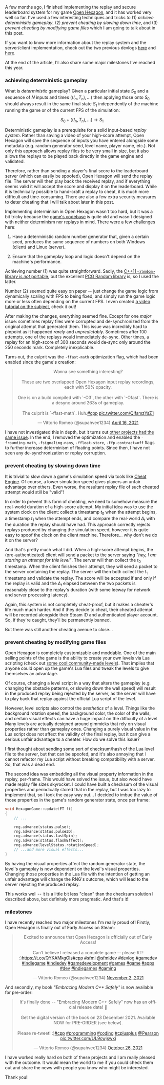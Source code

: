 A few months ago, I finished implementing the replay and secure leaderboard system for my game [Open Hexagon](https://store.steampowered.com/app/1358090/Open_Hexagon/), and it has worked very well so far. I've used a few interesting techniques and tricks to (1) *achieve deterministic gameplay*, (2) *prevent cheating by slowing down time*, and (3) *prevent cheating by modifying game files* which I am going to talk about in this post.

If you want to know more information about the replay system and the server/client implementation, check out the two previous devlogs [here](https://vittorioromeo.info/index/blog/oh_leaderboard_devlog_0.html) and [here](https://vittorioromeo.info/index/blog/oh_leaderboard_devlog_1.html).

At the end of the article, I'll also share some major milestones I've reached this year.



### achieving deterministic gameplay

What is *deterministic* gameplay? Given a particular initial state $S_0$ and a sequence of $N$ inputs and times $((I_n, T_n),  \ldots)$ then applying those onto $S_0$ should always result in the same final state $S_1$ independently of the machine running the game or of the current FPS of the simulation:

$$S_0 + ((I_n, T_n),  \ldots) \rightarrow S_1$$

Deterministic gameplay is a prerequisite for a solid input-based *replay system*. Rather than saving a video of your high-score attempt, Open Hexagon will save the sequence of inputs you have entered alongside some metadata (e.g. random generator seed, level name, player name, etc.). Not only this approach allows replay files to be very small in size, but it also allows the replays to be played back directly in the game engine and validated.

Therefore, rather than sending a player's final score to the leaderboard server (which can easily be spoofed), Open Hexagon will send the replay file. The server will then play back the received replay, and if everything seems valid it will accept the score and display it on the leaderboard. While it is technically possible to hand-craft a replay to cheat, it is much more difficult and time-consuming. There are also a few extra security measures to deter cheating that I will talk about later in this post.

Implementing determinism in Open Hexagon wasn't too hard, but it was a bit tricky because the [game's codebase](https://github.com/SuperV1234/SSVOpenHexagon/) is quite old and wasn't designed with neither determinism nor replays in mind. There were a few challenges here:

1. Have a deterministic random number generator that, given a certain seed, produces the same sequence of numbers on both Windows (client) and Linux (server).

2. Ensure that the gameplay loop and logic doesn't depend on the machine's performance.

Achieving number (1) was quite straightforward. Sadly, the [C++11 `<random>` library is *not* portable](https://stackoverflow.com/questions/14840901/is-the-random-library-in-c11-portable), but the excellent [PCG Random library](https://www.pcg-random.org/index.html) is, so I used the latter.

Number (2) seemed quite easy on paper -- just change the game logic from dynamically scaling with FPS to being fixed, and simply run the game logic more or less often depending on the current FPS. I even created [a video tutorial on the subject](https://www.youtube.com/watch?v=lW6ZtvQVzyg), check it out!

After making the changes, everything seemed fine. Except for one *major* issue: sometimes replay files were corrupted and de-synchronized from the original attempt that generated them. This issue was incredibly hard to pinpoint as it happened *rarely* and *unpredictably*. Sometimes after 100 attempts, one of the replays would immediately de-sync. Other times, a replay for an high-score of 300 seconds would de-sync only around the 250 seconds mark. Completely inexplicable.

Turns out, the culprit was the `-ffast-math` optimization flag, which had been enabled since the game's creation:

<center>

<blockquote class="twitter-tweet"><p lang="en" dir="ltr">Wanna see something interesting?<br><br>These are two overlapped Open Hexagon input replay recordings, each with 50% opacity. <br><br>One is on a build compiled with `-O3`, the other with `-Ofast`. There is a desync around 263s of gameplay.<br><br>The culprit is `-ffast-math`. Huh.<a href="https://twitter.com/hashtag/cpp?src=hash&amp;ref_src=twsrc%5Etfw">#cpp</a> <a href="https://t.co/QifsmzYsZ1">pic.twitter.com/QifsmzYsZ1</a></p>&mdash; Vittorio Romeo (@supahvee1234) <a href="https://twitter.com/supahvee1234/status/1382907921848221698?ref_src=twsrc%5Etfw">April 16, 2021</a></blockquote> <script async src="https://platform.twitter.com/widgets.js" charset="utf-8"></script>

</center>

I have not investigated this in depth, but it turns out [other projects had the same issue](https://t.co/LwxYc449lp?amp=1). In the end, I removed the optimization and enabled the `-frounding-math`, `-fsignaling-nans`, `-ffloat-store`, `-ffp-contract=off` flags to further increase determinism of floating points. Since then, I have not seen any de-synchronization or replay corruption.




### prevent cheating by slowing down time

It is trivial to slow down a game's simulation speed via tools like [Cheat Engine](https://www.cheatengine.org/). Of course, a lower simulation speed gives players an unfair advantage over others. Even worse, the resultant replay file of such cheated attempt would still be "valid"!

In order to prevent this form of cheating, we need to somehow measure the real-world duration of a high-score attempt. My initial idea was to use the system clock on the client: collect a timestamp $t_0$ when the attempt begins, a timestamp $t_1$ when the attempt ends, and compare the real-world $\Delta_t$ with the duration the replay should have had. This approach correctly rejects replays produced by changing the simulation speed, however it is quite easy to spoof the clock on the client machine. Therefore... why don't we do it on the server?

And that's pretty much what I did. When a high-score attempt begins, the (pre-authenticated) client will send a packet to the server saying *"hey, I am starting an attempt for this level"*. The server will then collect the $t_0$ timestamp. When the client finishes their attempt, they will send a packet to the server containing the replay. The server will then both collect the $t_1$ timestamp and validate the replay. The score will be accepted if and only if the replay is valid and the $\Delta_t$ elapsed between the two packets is reasonably close to the replay's duration (with some leeway for network and server processing latency).

Again, this system is not completely cheat-proof, but it makes a cheater's life much much harder. And if they decide to cheat, their cheated attempt will be recorded alongside their Steam ID and authenticated player account. So, if they're caught, they'll be permanently banned.

But there was still another cheating avenue to close...



### prevent cheating by modifying game files

Open Hexagon is completely customizable and moddable. One of the main selling points of the game is the ability to create your own levels via Lua scripting (check out [some cool community-made levels](https://www.youtube.com/watch?v=h4Jfj3lzWD4)). That implies that anyone could open up the game's Lua files and tweak the levels to give themselves an advantage.

Of course, changing a level script in a way that alters the gameplay (e.g. changing the obstacle patterns, or slowing down the wall speed) will result in the produced replay being rejected by the server, as the server will have to play back that replay against the official Lua script of the level.

However, level scripts also control the *aesthetics* of a level. Things like the background rotation speed, the background color, the color of the walls, and certain visual effects can have a huge impact on the difficulty of a level. Many levels are actually designed around gimmicks that rely on visual properties rather than gameplay ones. Changing a purely visual value in the Lua script does not affect the validity of the final replay, but it can give a serious unfair advantage to a cheater. How do we solve this issue?

I first thought about sending some sort of checksum/hash of the Lua level file to the server, but that can be spoofed, and it's also annoying that I cannot refactor my Lua script without breaking compatibility with a server. So, that was a dead end.

The second idea was embedding all the visual property information in the replay, per-frame. This would have solved the issue, but also would have made replay file sizes skyrocket. I could have built a checksum of the visual properties and periodically stored that in the replay, but I was too lazy to implement that, so I took the easy way out... I decided to imbue the value of those properties in the game's random generator state, once per frame:

```cpp
void HexagonGame::update(FT ft)
{
    // ...

    rng.advance(status.pulse);
    rng.advance(status.pulse3D);
    rng.advance(status.fastSpin);
    rng.advance(status.flashEffect);
    rng.advance(levelStatus.rotationSpeed);
    // ...and more visual effects...
}
```

By having the visual properties affect the random generator state, the level's gameplay is now dependent on the level's visual properties. Changing those properties in the Lua file with the intention of getting an unfair advantage will change the RNG's outcome, which will lead to the server rejecting the produced replay.

This works well -- it is a little bit less "clean" than the checksum solution I described above, but definitely more pragmatic. And that's it!



### milestones

I have recently reached two major milestones I'm really proud of! Firstly, Open Hexagon is finally out of Early Access on Steam:

<center>

<blockquote class="twitter-tweet"><p lang="en" dir="ltr">Excited to announce that Open Hexagon is officially out of Early Access! <br><br>Can&#39;t believe I released a complete game -- please RT! :)<a href="https://t.co/QYKAMkgOls">https://t.co/QYKAMkgOls</a><a href="https://twitter.com/hashtag/cpp?src=hash&amp;ref_src=twsrc%5Etfw">#cpp</a> <a href="https://twitter.com/hashtag/sfml?src=hash&amp;ref_src=twsrc%5Etfw">#sfml</a> <a href="https://twitter.com/sfmldev?ref_src=twsrc%5Etfw">@sfmldev</a> <a href="https://twitter.com/hashtag/devlog?src=hash&amp;ref_src=twsrc%5Etfw">#devlog</a> <a href="https://twitter.com/hashtag/gamedev?src=hash&amp;ref_src=twsrc%5Etfw">#gamedev</a> <a href="https://twitter.com/hashtag/indiegame?src=hash&amp;ref_src=twsrc%5Etfw">#indiegame</a> <a href="https://twitter.com/hashtag/indiedev?src=hash&amp;ref_src=twsrc%5Etfw">#indiedev</a> <a href="https://twitter.com/hashtag/gamedevelopment?src=hash&amp;ref_src=twsrc%5Etfw">#gamedevelopment</a> <a href="https://twitter.com/hashtag/games?src=hash&amp;ref_src=twsrc%5Etfw">#games</a> <a href="https://twitter.com/hashtag/game?src=hash&amp;ref_src=twsrc%5Etfw">#game</a> <a href="https://twitter.com/hashtag/apps?src=hash&amp;ref_src=twsrc%5Etfw">#apps</a> <a href="https://twitter.com/hashtag/dev?src=hash&amp;ref_src=twsrc%5Etfw">#dev</a> <a href="https://twitter.com/hashtag/indiegames?src=hash&amp;ref_src=twsrc%5Etfw">#indiegames</a> <a href="https://twitter.com/hashtag/gaming?src=hash&amp;ref_src=twsrc%5Etfw">#gaming</a></p>&mdash; Vittorio Romeo (@supahvee1234) <a href="https://twitter.com/supahvee1234/status/1455541497307312143?ref_src=twsrc%5Etfw">November 2, 2021</a></blockquote> <script async src="https://platform.twitter.com/widgets.js" charset="utf-8"></script>

</center>

And secondly, my book *"Embracing Modern C++ Safely"* is now available for pre-order:

<center>

<blockquote class="twitter-tweet"><p lang="en" dir="ltr">It&#39;s finally done -- &quot;Embracing Modern C++ Safely&quot; now has an official release date! 🎉<br><br>Get the digital version of the book on 23 December 2021. Available NOW for PRE-ORDER (see below).<br><br>Please re-tweet! :)<a href="https://twitter.com/hashtag/cpp?src=hash&amp;ref_src=twsrc%5Etfw">#cpp</a> <a href="https://twitter.com/hashtag/programming?src=hash&amp;ref_src=twsrc%5Etfw">#programming</a> <a href="https://twitter.com/hashtag/coding?src=hash&amp;ref_src=twsrc%5Etfw">#coding</a> <a href="https://twitter.com/hashtag/cplusplus?src=hash&amp;ref_src=twsrc%5Etfw">#cplusplus</a> <a href="https://twitter.com/pearson?ref_src=twsrc%5Etfw">@Pearson</a> <a href="https://t.co/UL9cwjswxi">pic.twitter.com/UL9cwjswxi</a></p>&mdash; Vittorio Romeo (@supahvee1234) <a href="https://twitter.com/supahvee1234/status/1453057591509229574?ref_src=twsrc%5Etfw">October 26, 2021</a></blockquote> <script async src="https://platform.twitter.com/widgets.js" charset="utf-8"></script>

</center>

I have worked really hard on both of these projects and I am really pleased with the outcome. It would mean the world to me if you could check them out and share the news with people you know who might be interested.

Thank you!
